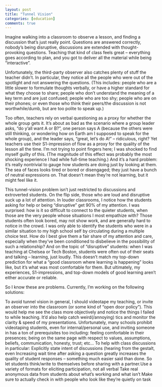 ```yaml
---
layout: post
title: "Tunnel Vision"
categories: [education]
comments: true
---
```


Imagine walking into a classroom to observe a lesson, and finding a discussion that’s just really point. Questions are answered correctly, nobody’s being disruptive, discussions are extended with thought-provoking questions. Teaching that kind of class feels great – everything goes according to plan, and you got to deliver all the material while being “interactive”.

Unfortunately, the third-party observer also catches plenty of stuff the teacher didn’t. In particular, they notice all the people who were out of the spotlight and not answering the questions. (This includes: people who are a little slower to formulate thoughts verbally, or have a higher standard for what they choose to share; people who don’t understand the meaning of a key term and are just confused; people who are too shy; people who are on their phones; or even those who think their peers/the discussion is not worthwhile/dumb, but are too polite to speak up.)

Too often, teachers rely on verbal questioning as a proxy for whether the whole group gets it. It’s about as bad as the scenario where a group leader asks, “do y’all want A or B?”, one person says A (because the others were still thinking, or wondering how on Earth am I supposed to speak for the whole group), and the leader says, “great, let’s do A!” – ridiculous, right? Yet teachers use their S1-impression of flow as a proxy for the quality of the lesson all the time. I’m not trying to point fingers here; I was shocked to find myself guilty of this. (The magnitude of this effect was probably the most shocking experience I had while full-time teaching.) And it’s a hard problem: it’s really nontrivial to gauge how students are doing just by looking at them. The sea of faces looks tired or bored or disengaged; they just have a bunch of neutral expressions on. That doesn’t mean they’re not learning, but it might feel like it.

This tunnel-vision problem isn’t just restricted to discussions and extroverted students. On the flip side, those who are loud and disruptive suck up a lot of attention. In louder classrooms, I notice how the students asking for help or being “disruptive” get 90% of my attention. I was surprised: how is it so difficult to connect to the quieter students, when those are the very people whose situations I most empathize with? Those students often look bored, may not show work, and are generally hard to notice in the crowd. I was only able to identify the students who were in a similar situation to my high school self by circulating during a multiple choice test. How do I best give them a fair share of my attention and care, especially when they’ve been conditioned to disbelieve in the possibility of such a relationship? And on the topic of “disruptive” students: when I was teaching at Chelsea or Tech Boston, students were often out of their seats and talking – learning, just loudly. This doesn’t match my top-down prediction for what a “good classroom where learning is happening” looks like, but it’s what was most comfortable for them. But ultimately, my experiences, S1-impressions, and top-down models of good learning aren’t either accurate or reliable.

So I know these are problems. Currently, I’m working on the following solutions:

To avoid tunnel vision in general, I should videotape my teaching, or invite an observer into the classroom (or some kind of “open door policy”). This would help me see the class more objectively and notice the things I failed to while teaching. It’d also help catch weird(/annoying) tics and monitor the clarity & speed of my presentations. Unfortunately, many schools prohibit videotaping students, even for internal/personal use, and inviting someone in has a ton of prerequisites too including: feeling comfortable in their presences; being on the same page with respect to values, assumptions, beliefs, communication, honesty, trust; etc…
To help with class discussions in particular:
Explicitly state intent of discussions (hearing from the gestalt, even Increasing wait time after asking a question greatly increases the quality of student responses – something much easier said than done. So let students think/write to themselves before sharing with a partner.Use a variety of formats for eliciting participation, not all verbal
Take real anonymous data from students about what’s working and what isn’t
Make sure to actually check in with people who look like they’re quietly on task

